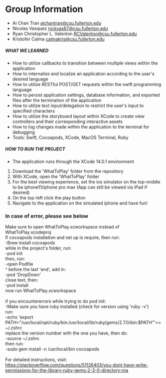 # Group Information

* Ai Chan Tran <aichantran@csu.fullerton.edu>
* Nicolas Vasquez <nickvas67@csu.fullerton.edu>
* Ryan Christopher L. Valenton <RCValenton@csu.fullerton.edu>
* Kristofer Calma <calmakris@csu.fullerton.edu>

##### WHAT WE LEARNED
* How to utilize callbacks to transition between multiple views within the application
* How to internalize and localize an application according to the user's desired language
* How to utilize RESTful POST/GET requests within the swift programming language
* How to persist application settings, database information, and exported files after the termination of the application
* How to utilize text input/delegation to restrict the user's input to specified characters
* How to utilize the storyboard layout within XCode to create view controllers and their corresponding interactive assets
* How to log changes made within the application to the terminal for debugging
* Tools: Swift, Cocoapods, XCode, MacOS Terminal, Ruby

##### HOW TO RUN THE PROJECT
* The application runs through the XCode 14.0.1 environment
1. Download the 'WhatToPlay' folder from the repository
2. With XCode, open the 'WhatToPlay' folder
3. For the best viewing experience, set the ios simulator on the top-middle to be iphone11/iphone pro max (App can still be viewed via iPad if desired)
4. On the top-left click the play button
5. Navigate to the application on the simulated iphone and have fun!

### In case of error, please see below

Make sure to open WhatToPlay.xcworkspace instead of WhatToPlay.xcodeproj<br />
If cocoapods installation and set up is require, then run:<br />
-Brew install cocoapods<br />
while in the project's folder, run:<br />
-pod init<br />
then, run:<br />
-open Podfile<br />
^ before the last 'end', add in:<br />
-pod 'DropDown'<br />
close text, then:<br />
-pod install<br />
now run WhatToPlay.xcworkspace<br />
<br />
if you encountererrors while trying to do pod init:<br />
-Make sure you have ruby installed (check for version using 'ruby -v')<br />
run:<br />
-echo 'export 
PATH="/usr/local/opt/ruby/bin:/usr/local/lib/ruby/gems/2.7.0/bin:$PATH"'>> 
~/.zshrc <br />
replace the version number with the one you have, then do:<br />
-source ~/.zshrc<br />
then run:<br />
-sudo gem install -n /usr/local/bin cocoapods<br />
<br />
For detailed instructions, visit:
https://stackoverflow.com/questions/51126403/you-dont-have-write-permissions-for-the-library-ruby-gems-2-3-0-directory-ma 
<br />

